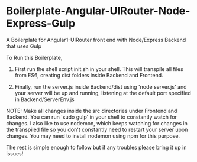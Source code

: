 # Boilerplate-Angular-UIRouter-Node-Express-Gulp
A Boilerplate for Angular1-UIRouter front end with Node/Express Backend that uses Gulp

To Run this Boilerplate, 
1. First run the shell script init.sh in your shell. This will transpile all files from ES6, creating dist folders inside Backend and Frontend.

2. Finally, run the server.js inside Backend/dist using 'node server.js' and your server will be up and running, listening at the default port specified in Backend/ServerEnv.js 

NOTE: Make all changes inside the src directories under Frontend and Backend. You can run 'sudo gulp' in your shell to constantly watch for changes. I also like to use nodemon, which keeps watching for changes in the transpiled file so you don't constantly need to restart your server upon changes. You may need to install nodemon using npm for this purpose.

The rest is simple enough to follow but if any troubles please bring it up in issues!

